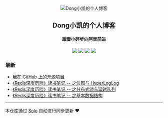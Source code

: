 <p align="center"><img alt="Dong小凯的个人博客" src="https://static.b3log.org/images/brand/solo-32.png"></p><h2 align="center">
Dong小凯的个人博客
</h2>

<h4 align="center">踏着小碎步向阿里前进</h4>
<p align="center"><a title="Dong小凯的个人博客" target="_blank" href="https://github.com/DongXiaokai0819/solo-blog"><img src="https://img.shields.io/github/last-commit/DongXiaokai0819/solo-blog.svg?style=flat-square&color=FF9900"></a>
<a title="GitHub repo size in bytes" target="_blank" href="https://github.com/DongXiaokai0819/solo-blog"><img src="https://img.shields.io/github/repo-size/DongXiaokai0819/solo-blog.svg?style=flat-square"></a>
<a title="Solo Version" target="_blank" href="https://github.com/b3log/solo/releases"><img src="https://img.shields.io/badge/solo-3.6.4-f1e05a.svg?style=flat-square&color=blueviolet"></a>
<a title="Hits" target="_blank" href="https://github.com/b3log/hits"><img src="https://hits.b3log.org/DongXiaokai0819/solo-blog.svg"></a></p>

### 最新

* [我在 GitHub 上的开源项目](https://www.dongkk.cn/my-github-repos)
* [《Redis深度历险》读书笔记 -- 之位图与 HyperLogLog](https://www.dongkk.cn/redis03)
* [《Redis深度历险》读书笔记 -- 之分布式锁与延时队列](https://www.dongkk.cn/redis02)
* [《Redis深度历险》读书笔记 -- 之基本数据结构](https://www.dongkk.cn/redis01)



---

本仓库通过 [Solo](https://github.com/b3log/solo) 自动进行同步更新 ❤️ 